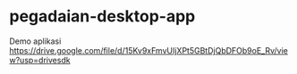 # pegadaian-desktop-app

Demo aplikasi https://drive.google.com/file/d/15Kv9xFmvUIjXPt5GBtDjQbDFOb9oE_Rv/view?usp=drivesdk
